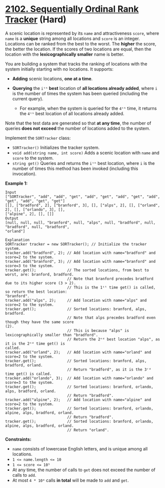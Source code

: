 # [2102. Sequentially Ordinal Rank Tracker][link] (Hard)

[link]: https://leetcode.com/problems/sequentially-ordinal-rank-tracker/

A scenic location is represented by its `name` and attractiveness `score`, where `name` is a
**unique** string among all locations and `score` is an integer. Locations can be ranked from the
best to the worst. The **higher** the score, the better the location. If the scores of two locations
are equal, then the location with the **lexicographically smaller** name is better.

You are building a system that tracks the ranking of locations with the system initially starting
with no locations. It supports:

- **Adding** scenic locations, **one at a time**.
- **Querying** the `iᵗʰ` **best** location of **all locations already added**, where `i` is the
number of times the system has been queried (including the current query).

  - For example, when the system is queried for the `4ᵗʰ` time, it returns the `4ᵗʰ` best location of
all locations already added.

Note that the test data are generated so that **at any time**, the number of queries **does not
exceed** the number of locations added to the system.

Implement the `SORTracker` class:

- `SORTracker()` Initializes the tracker system.
- `void add(string name, int score)` Adds a scenic location with `name` and `score` to the system.
- `string get()` Queries and returns the `iᵗʰ` best location, where `i` is the number of times this
method has been invoked (including this invocation).

**Example 1:**

```
Input
["SORTracker", "add", "add", "get", "add", "get", "add", "get", "add", "get", "add", "get", "get"]
[[], ["bradford", 2], ["branford", 3], [], ["alps", 2], [], ["orland", 2], [], ["orlando", 3], [],
["alpine", 2], [], []]
Output
[null, null, null, "branford", null, "alps", null, "bradford", null, "bradford", null, "bradford",
"orland"]

Explanation
SORTracker tracker = new SORTracker(); // Initialize the tracker system.
tracker.add("bradford", 2); // Add location with name="bradford" and score=2 to the system.
tracker.add("branford", 3); // Add location with name="branford" and score=3 to the system.
tracker.get();              // The sorted locations, from best to worst, are: branford, bradford.
                            // Note that branford precedes bradford due to its higher score (3 > 2).
                            // This is the 1ˢᵗ time get() is called, so return the best location:
"branford".
tracker.add("alps", 2);     // Add location with name="alps" and score=2 to the system.
tracker.get();              // Sorted locations: branford, alps, bradford.
                            // Note that alps precedes bradford even though they have the same score
(2).
                            // This is because "alps" is lexicographically smaller than "bradford".
                            // Return the 2ⁿᵈ best location "alps", as it is the 2ⁿᵈ time get() is
called.
tracker.add("orland", 2);   // Add location with name="orland" and score=2 to the system.
tracker.get();              // Sorted locations: branford, alps, bradford, orland.
                            // Return "bradford", as it is the 3ʳᵈ time get() is called.
tracker.add("orlando", 3);  // Add location with name="orlando" and score=3 to the system.
tracker.get();              // Sorted locations: branford, orlando, alps, bradford, orland.
                            // Return "bradford".
tracker.add("alpine", 2);   // Add location with name="alpine" and score=2 to the system.
tracker.get();              // Sorted locations: branford, orlando, alpine, alps, bradford, orland.
                            // Return "bradford".
tracker.get();              // Sorted locations: branford, orlando, alpine, alps, bradford, orland.
                            // Return "orland".
```

**Constraints:**

- `name` consists of lowercase English letters, and is unique among all locations.
- `1 <= name.length <= 10`
- `1 <= score <= 10⁵`
- At any time, the number of calls to `get` does not exceed the number of calls to `add`.
- At most `4 * 10⁴` calls **in total** will be made to `add` and `get`.
